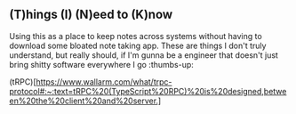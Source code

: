 ## (T)hings (I) (N)eed to (K)now

Using this as a place to keep notes across systems without having to download some bloated note taking app. These are things I don't truly understand, but really should, if I'm gunna be a engineer that doesn't just bring shitty software everywhere I go :thumbs-up:

(tRPC)[https://www.wallarm.com/what/trpc-protocol#:~:text=tRPC%20(TypeScript%20RPC)%20is%20designed,between%20the%20client%20and%20server.]
